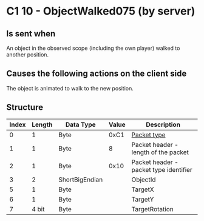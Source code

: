 # C1 10 - ObjectWalked075 (by server)

## Is sent when

An object in the observed scope (including the own player) walked to another position.

## Causes the following actions on the client side

The object is animated to walk to the new position.

## Structure

| Index | Length | Data Type | Value | Description |
|-------|--------|-----------|-------|-------------|
| 0 | 1 |   Byte   | 0xC1  | [Packet type](PacketTypes.md) |
| 1 | 1 |    Byte   |   8   | Packet header - length of the packet |
| 2 | 1 |    Byte   | 0x10  | Packet header - packet type identifier |
| 3 | 2 | ShortBigEndian |  | ObjectId |
| 5 | 1 | Byte |  | TargetX |
| 6 | 1 | Byte |  | TargetY |
| 7 | 4 bit | Byte |  | TargetRotation |